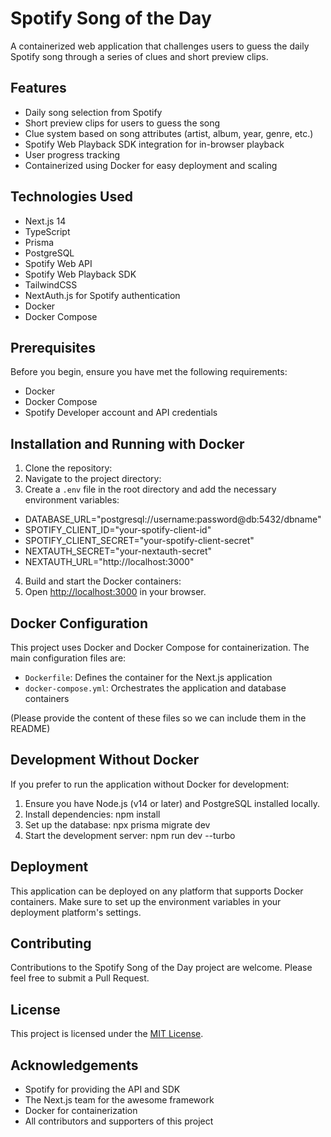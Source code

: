 # Spotify Song of the Day

A containerized web application that challenges users to guess the daily Spotify song through a series of clues and short preview clips.

## Features

- Daily song selection from Spotify
- Short preview clips for users to guess the song
- Clue system based on song attributes (artist, album, year, genre, etc.)
- Spotify Web Playback SDK integration for in-browser playback
- User progress tracking
- Containerized using Docker for easy deployment and scaling

## Technologies Used

- Next.js 14
- TypeScript
- Prisma
- PostgreSQL
- Spotify Web API
- Spotify Web Playback SDK
- TailwindCSS
- NextAuth.js for Spotify authentication
- Docker
- Docker Compose

## Prerequisites

Before you begin, ensure you have met the following requirements:

- Docker
- Docker Compose
- Spotify Developer account and API credentials

## Installation and Running with Docker

1. Clone the repository:
2. Navigate to the project directory:
3. Create a `.env` file in the root directory and add the necessary environment variables:
  - DATABASE_URL="postgresql://username:password@db:5432/dbname"
  - SPOTIFY_CLIENT_ID="your-spotify-client-id"
  - SPOTIFY_CLIENT_SECRET="your-spotify-client-secret"
  - NEXTAUTH_SECRET="your-nextauth-secret"
  - NEXTAUTH_URL="http://localhost:3000"
4. Build and start the Docker containers:
5. Open [http://localhost:3000](http://localhost:3000) in your browser.

## Docker Configuration

This project uses Docker and Docker Compose for containerization. The main configuration files are:

- `Dockerfile`: Defines the container for the Next.js application
- `docker-compose.yml`: Orchestrates the application and database containers

(Please provide the content of these files so we can include them in the README)

## Development Without Docker

If you prefer to run the application without Docker for development:

1. Ensure you have Node.js (v14 or later) and PostgreSQL installed locally.
2. Install dependencies:
npm install
3. Set up the database:
npx prisma migrate dev
4. Start the development server:
npm run dev --turbo

## Deployment

This application can be deployed on any platform that supports Docker containers. Make sure to set up the environment variables in your deployment platform's settings.

## Contributing

Contributions to the Spotify Song of the Day project are welcome. Please feel free to submit a Pull Request.

## License

This project is licensed under the [MIT License](LICENSE).

## Acknowledgements

- Spotify for providing the API and SDK
- The Next.js team for the awesome framework
- Docker for containerization
- All contributors and supporters of this project
